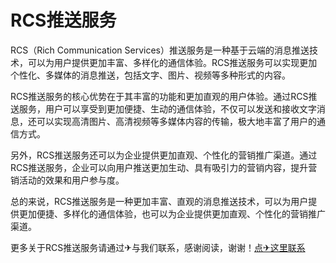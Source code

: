 # RCS推送服务

RCS（Rich Communication Services）推送服务是一种基于云端的消息推送技术，可以为用户提供更加丰富、多样化的通信体验。RCS推送服务可以实现更加个性化、多媒体的消息推送，包括文字、图片、视频等多种形式的内容。

RCS推送服务的核心优势在于其丰富的功能和更加直观的用户体验。通过RCS推送服务，用户可以享受到更加便捷、生动的通信体验，不仅可以发送和接收文字消息，还可以实现高清图片、高清视频等多媒体内容的传输，极大地丰富了用户的通信方式。

另外，RCS推送服务还可以为企业提供更加直观、个性化的营销推广渠道。通过RCS推送服务，企业可以向用户推送更加生动、具有吸引力的营销内容，提升营销活动的效果和用户参与度。

总的来说，RCS推送服务是一种更加丰富、直观的消息推送技术，可以为用户提供更加便捷、多样化的通信体验，也可以为企业提供更加直观、个性化的营销推广渠道。

更多关于RCS推送服务请通过✈与我们联系，感谢阅读，谢谢！[点✈这里联系](https://add.k02.cc)